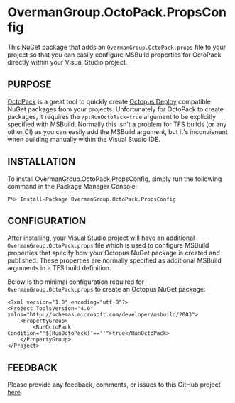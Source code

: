 # OvermanGroup.OctoPack.PropsConfig

This NuGet package that adds an `OvermanGroup.OctoPack.props` file to your project so that you can easily configure MSBuild properties for OctoPack directly within your Visual Studio project.

## PURPOSE
[OctoPack][1] is a great tool to quickly create [Octopus Deploy][2] compatible NuGet packages from your projects. Unfortunately for OctoPack to create packages, it requires the `/p:RunOctoPack=true` argument to be explicitly specified with MSBuild. Normally this isn't a problem for TFS builds (or any other CI) as you can easily add the MSBuild argument, but it's inconvienent when building manually within the Visual Studio IDE.

## INSTALLATION
To install OvermanGroup.OctoPack.PropsConfig, simply run the following command in the Package Manager Console:

    PM> Install-Package OvermanGroup.OctoPack.PropsConfig

## CONFIGURATION
After installing, your Visual Studio project will have an additional `OvermanGroup.OctoPack.props` file which is used to configure MSBuild properties that specify how your Octopus NuGet package is created and published. These properties are normally specified as additional MSBuild arguments in a TFS build definition.

Below is the minimal configuration required for `OvermanGroup.OctoPack.props` to create an Octopus NuGet package:
```
<?xml version="1.0" encoding="utf-8"?>
<Project ToolsVersion="4.0" xmlns="http://schemas.microsoft.com/developer/msbuild/2003">
	<PropertyGroup>
		<RunOctoPack Condition="'$(RunOctoPack)'==''">true</RunOctoPack>
	</PropertyGroup>
</Project>
```
## FEEDBACK
Please provide any feedback, comments, or issues to this GitHub project [here][3].

[1]: http://docs.octopusdeploy.com/display/OD/Using+OctoPack
[2]: http://octopusdeploy.com/
[3]: https://github.com/OvermanGroup/OvermanGroup.OctoPack.PropsConfig/issues
